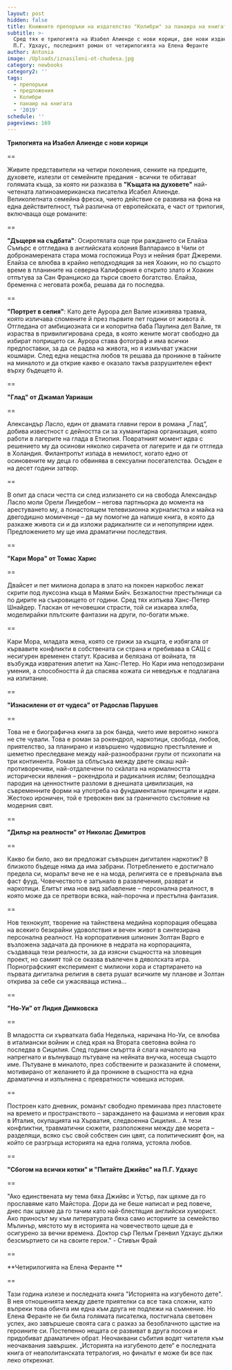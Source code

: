 ```yaml
---
layout: post
hidden: false
title: Книжните препоръки на издателство "Колибри" за панаира на книгата 2019
subtitle: >-
  Сред тях е трилогията на Изабел Алиенде с нови корици, две нови издания на
  П.Г. Удхаус, последният роман от четирилогията на Елена Феранте
author: Antonia
image: /Uploads/iznasileni-ot-chudesa.jpg
category: newbooks
category2: ''
tags:
  - препоръки
  - предложения
  - Колибри
  - панаир на книгата
  - '2019'
schedule: ''
pageviews: 169
---
```

**Трилогията на Изабел Алиенде с нови корици**

\==

Живите представители на четири поколения, сенките на предците, духовете, излезли от семейните предания - всички те обитават голямата къща, за която ни разказва в **"Къщата на духовете"** най-четената латиноамериканска писателка Исабел Алиенде. Великолепната семейна фреска, чието действие се развива на фона на една действителност, тъй различна от европейската, е част от трилогия, включваща още романите:

\==

**"Дъщеря на съдбата"**: Осиротялата още при раждането си Елайза Съмърс е отгледана в английската колония Валпараисо в Чили от добронамерената стара мома госпожица Роуз и нейния брат Джереми. Елайза се влюбва в крайно неподходящия за нея Хоакин, но по същото време в планините на северна Калифорния е открито злато и Хоакин отпътува за Сан Франциско да търси своето богатство. Елайза, бременна с неговата рожба, решава да го последва.

\==

**"Портрет в сепия"**: Като дете Аурора дел Валие изживява травма, която изличава спомените й през първите пет години от живота й. Отгледана от амбициозната си и колоритна баба Паулина дел Валие, тя израства в привилигирована среда, в която жените могат свободно да избират попрището си. Аурора става фотограф и има всички предпоставки, за да се радва на живота, но я измъчват ужасни кошмари. След една нещастна любов тя решава да проникне в тайните на миналото и да открие какво е оказало такъв разрушителен ефект върху бъдещето й.

\==

**"Глад" от Джамал Уариаши**

\==

Александър Ласло, един от двамата главни герои в романа „Глад“, добива известност с дейността си за хуманитарна организация, която работи в лагерите на глада в Етиопия. Повратният момент идва с решението му да осинови няколко сирачета от лагерите и да ги отгледа в Холандия. Филантропът изпада в немилост, когато едно от осиновените му деца го обвинява в сексуални посегателства. Осъден е на десет години затвор. 

\==

В опит да спаси честта си след излизането си на свобода Александър Ласло моли Орели Линдебом – негова партньорка до момента на арестуването му, а понастоящем телевизионна журналистка и майка на двегодишно момиченце – да му помогне да напише книга, в която да разкаже живота си и да изложи радикалните си и непопулярни идеи. Предложението му ще има драматични последствия.

\== 

**"Кари Мора" от Томас Харис**

\==

Двайсет и пет милиона долара в злато на покоен наркобос лежат скрити под луксозна къща в Маями Бийч. Безжалостни престъпници са по дирите на съкровището от години. Сред тях изпъква Ханс-Петер Шнайдер. Тласкан от нечовешки страсти, той си изкарва хляба, моделирайки плътските фантазии на други, по-богати мъже.

\==

Кари Мора, младата жена, която се грижи за къщата, е избягала от кървавите конфликти в собствената си страна и пребивава в САЩ с несигурен временен статут. Красива и белязана от войната, тя възбужда извратения апетит на Ханс-Петер. Но Кари има неподозирани умения, а способността й да спасява кожата си неведнъж е подлагана на изпитание.

\==

**"Изнасилени от от чудеса" от Радослав Парушев**

\==

Това не е биографична книга за рок банда, чието име вероятно никога не сте чували. Това е роман за рокендрол, наркотици, свобода, любов, приятелство, за планирано и извършено чудовищно престъпление и шеметно преследване между най-разнообразни групи от психопати на три континента. Роман за сблъсъка между двете сякаш най-противоречиви, най-отдалечени по скàлата на нормалността исторически явления – рокендрола и радикалния ислям; безпощадна пародия на ценностните разломи в днешната цивилизация, на съвременните форми на употреба на фундаментални принципи и идеи. Жестоко ироничен, той е тревожен вик за граничното състояние на модерния свят.

\==

**"Дилър на реалности" от Николас Димитров**

\==

Какво би било, ако ви предложат съвършен дигитален наркотик? В близкото бъдеще няма да има забрани. Потреблението е достигнало предела си, моралът вече не е на мода, религията се е превърнала във фаст фууд. Човечеството е затънало в развлечения, разврат и наркотици. Елитът има нов вид забавление – персонална реалност, в която може да се претвори всяка, най-порочна и престъпна фантазия.

\==

Нов технокулт, творение на тайнствена медийна корпорация обещава на всекиго безкрайни удоволствия и вечен живот в синтезирана персонална реалност. На корпоративния шпионин Золтан Варго е възложена задачата да проникне в недрата на корпорацията, създаваща тези реалности, за да изясни същността на зловещия проект, но самият той се оказва въвлечен в дяволската игра. Порнографският експеримент с милиони хора и стартирането на първата дигитална религия в света рушат всичките му планове и Золтан открива за себе си ужасяваща истина… 

\==

**"Но-Уи" от Лидия Димковска**

\==

В младостта си хърватката баба Неделька, наричана Но-Уи, се влюбва в италиански войник и след края на Втората световна война го последва в Сицилия. След години смъртта й слага началото на напрегнато и вълнуващо пътуване на нейната внучка, носеща същото име. Пътуване в миналото, през собствените и разказаните й спомени, мотивирано от желанието й да проникне в същността на една драматична и изпълнена с превратности човешка история.

\==

Построен като дневник, романът свободно преминава през пластовете на времето и пространството – зараждането на фашизма и неговия крах в Италия, окупацията на Хърватия, следвоенна Сицилия… А тези конфликтни, травматични сюжети, разположени между две морета – разделящи, всяко със свой собствен син цвят, са политическият фон, на който се разгръща историята на една голяма, устояла любов.

\==

**"Сбогом на всички котки" и "Питайте Джийвс" на П.Г. Удхаус**

\==

"Ако единствената му тема бяха Джийвс и Устър, пак щяхме да го прославяме като Майстора. Дори да не беше написал и ред повече, днес пак щяхме да го тачим като най-блестящия английски хуморист. Ако приносът му към литературата бяха само историите за семейство Мълинър, мястото му в историята на човечеството щеше да е осигурено за вечни времена. Доктор сър Пелъм Гренвил Удхаус дължи безсмъртието си на своите герои." - Стивън Фрай

\==

**Четирилогията на Елена Феранте **

\==

Тази година излезе и последната книга "Историята на изгубеното дете". В нея отношенията между двете приятелки са все така сложни, като въпреки това обичта им една към друга не подлежи на съмнение. Но Елена Феранте не би била голямата писателка, постигнала световен успех, ако завършеше своята сага с разказ за безоблачното щастие на героините си. Постепенно нещата се развиват в друга посока и придобиват драматичен обрат. Неочаквани събития водят читателя към неочаквания завършек. „Историята на изгубеното дете“ е последната книга от неаполитанската тетралогия, но финалът е може би все пак леко открехнат.
